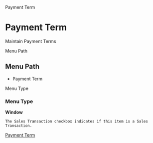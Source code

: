 
Payment Term
# Payment Term


Maintain Payment Terms

Menu Path
## Menu Path



- Payment Term

Menu Type
### Menu Type

**Window**

```
The Sales Transaction checkbox indicates if this item is a Sales Transaction.
```

[Payment Term](functional-guide/window/window-payment-term.md)